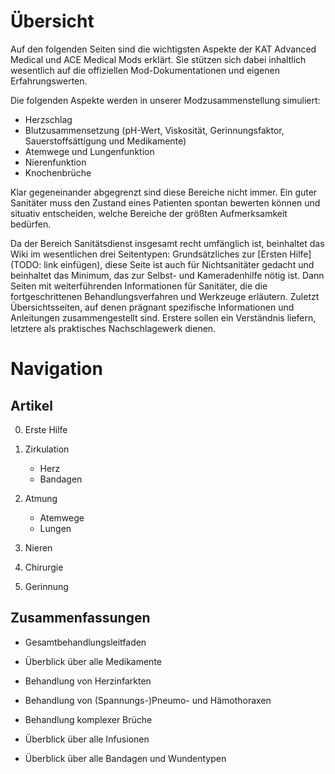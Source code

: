 Übersicht
=========

Auf den folgenden Seiten sind die wichtigsten Aspekte der KAT Advanced Medical und ACE Medical Mods erklärt. Sie stützen sich dabei inhaltlich wesentlich auf die offiziellen Mod-Dokumentationen und eigenen Erfahrungswerten. 

Die folgenden Aspekte werden in unserer Modzusammenstellung simuliert: 

*   Herzschlag
*   Blutzusammensetzung
    (pH-Wert, Viskosität, Gerinnungsfaktor, Sauerstoffsättigung und Medikamente)
*   Atemwege und Lungenfunktion
*   Nierenfunktion
*   Knochenbrüche

Klar gegeneinander abgegrenzt sind diese Bereiche nicht immer. Ein guter Sanitäter muss den Zustand eines Patienten spontan bewerten können und situativ entscheiden, welche Bereiche der größten Aufmerksamkeit bedürfen.

Da der Bereich Sanitätsdienst insgesamt recht umfänglich ist, beinhaltet das Wiki im wesentlichen drei Seitentypen: Grundsätzliches zur [Ersten Hilfe](TODO: link einfügen), diese Seite ist auch für Nichtsanitäter gedacht und beinhaltet das Minimum, das zur Selbst- und Kameradenhilfe nötig ist. Dann Seiten mit weiterführenden Informationen für Sanitäter, die die fortgeschrittenen Behandlungsverfahren und Werkzeuge erläutern. Zuletzt Übersichtsseiten, auf denen prägnant spezifische Informationen und Anleitungen zusammengestellt sind. Erstere sollen ein Verständnis liefern, letztere als praktisches Nachschlagewerk dienen.

Navigation
==========

Artikel
-------

0.  Erste Hilfe

1.  Zirkulation
    *   Herz
    *   Bandagen
2.  Atmung
    *   Atemwege
    *   Lungen
3.  Nieren
4.  Chirurgie
5.  Gerinnung

Zusammenfassungen
-----------------

*   Gesamtbehandlungsleitfaden
*   Überblick über alle Medikamente

*   Behandlung von Herzinfarkten
*   Behandlung von (Spannungs-)Pneumo- und Hämothoraxen
*   Behandlung komplexer Brüche

*   Überblick über alle Infusionen
*   Überblick über alle Bandagen und Wundentypen
